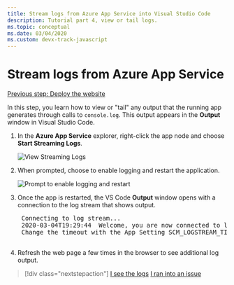 ```yaml
---
title: Stream logs from Azure App Service into Visual Studio Code
description: Tutorial part 4, view or tail logs.
ms.topic: conceptual
ms.date: 03/04/2020
ms.custom: devx-track-javascript
---
```


# Stream logs from Azure App Service

[Previous step: Deploy the website](tutorial-vscode-azure-app-service-node-03.md)

In this step, you learn how to view or "tail" any output that the running app generates through calls to `console.log`. This output appears in the **Output** window in Visual Studio Code.

1. In the **Azure App Service** explorer, right-click the app node and choose **Start Streaming Logs**.

    ![View Streaming Logs](media/deploy-azure/start-streaming-logs.png)

1. When prompted, choose to enable logging and restart the application.

    ![Prompt to enable logging and restart](media/deploy-azure/enable-restart.png)

1. Once the app is restarted, the VS Code **Output** window opens with a connection to the log stream that shows output.

    <pre>
    Connecting to log stream...
    2020-03-04T19:29:44  Welcome, you are now connected to log-streaming service. The default timeout is 2 hours.
    Change the timeout with the App Setting SCM_LOGSTREAM_TIMEOUT (in seconds).
    </pre>

1. Refresh the web page a few times in the browser to see additional log output.

> [!div class="nextstepaction"]
> [I see the logs](tutorial-vscode-azure-app-service-node-05.md) [I ran into an issue](https://www.research.net/r/PWZWZ52?tutorial=node-deployment-azureappservice&step=tailing-logs)

